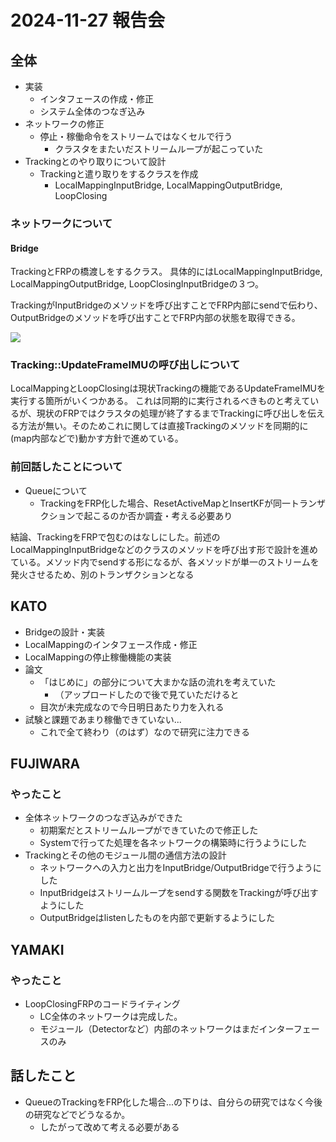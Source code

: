 # 2024-11-27 報告会

## 全体

- 実装
  - インタフェースの作成・修正
  - システム全体のつなぎ込み
- ネットワークの修正
  - 停止・稼働命令をストリームではなくセルで行う
    - クラスタをまたいだストリームループが起こっていた
- Trackingとのやり取りについて設計
  - Trackingと遣り取りをするクラスを作成
    - LocalMappingInputBridge, LocalMappingOutputBridge, LoopClosing

### ネットワークについて

#### Bridge

TrackingとFRPの橋渡しをするクラス。
具体的にはLocalMappingInputBridge, LocalMappingOutputBridge, LoopClosingInputBridgeの３つ。

TrackingがInputBridgeのメソッドを呼び出すことでFRP内部にsendで伝わり、OutputBridgeのメソッドを呼び出すことでFRP内部の状態を取得できる。

![](../images/bridge.png)

### Tracking::UpdateFrameIMUの呼び出しについて

LocalMappingとLoopClosingは現状Trackingの機能であるUpdateFrameIMUを実行する箇所がいくつかある。
これは同期的に実行されるべきものと考えているが、現状のFRPではクラスタの処理が終了するまでTrackingに呼び出しを伝える方法が無い。そのためこれに関しては直接Trackingのメソッドを同期的に(map内部などで)動かす方針で進めている。

### 前回話したことについて

- Queueについて
  - TrackingをFRP化した場合、ResetActiveMapとInsertKFが同一トランザクションで起こるのか否か調査・考える必要あり

結論、TrackingをFRPで包むのはなしにした。前述のLocalMappingInputBridgeなどのクラスのメソッドを呼び出す形で設計を進めている。メソッド内でsendする形になるが、各メソッドが単一のストリームを発火させるため、別のトランザクションとなる

## KATO

- Bridgeの設計・実装
- LocalMappingのインタフェース作成・修正
- LocalMappingの停止稼働機能の実装
- 論文
  - 「はじめに」の部分について大まかな話の流れを考えていた
    - （アップロードしたので後で見ていただけると
  - 目次が未完成なので今日明日あたり力を入れる
- 試験と課題であまり稼働できていない...
  - これで全て終わり（のはず）なので研究に注力できる

## FUJIWARA

### やったこと

- 全体ネットワークのつなぎ込みができた
  - 初期案だとストリームループができていたので修正した
  - Systemで行ってた処理を各ネットワークの構築時に行うようにした
- Trackingとその他のモジュール間の通信方法の設計
  - ネットワークへの入力と出力をInputBridge/OutputBridgeで行うようにした
  - InputBridgeはストリームループをsendする関数をTrackingが呼び出すようにした
  - OutputBridgeはlistenしたものを内部で更新するようにした

## YAMAKI

### やったこと

- LoopClosingFRPのコードライティング
  - LC全体のネットワークは完成した。
  - モジュール（Detectorなど）内部のネットワークはまだインターフェースのみ

## 話したこと

- QueueのTrackingをFRP化した場合...の下りは、自分らの研究ではなく今後の研究などでどうなるか。
  - したがって改めて考える必要がある
